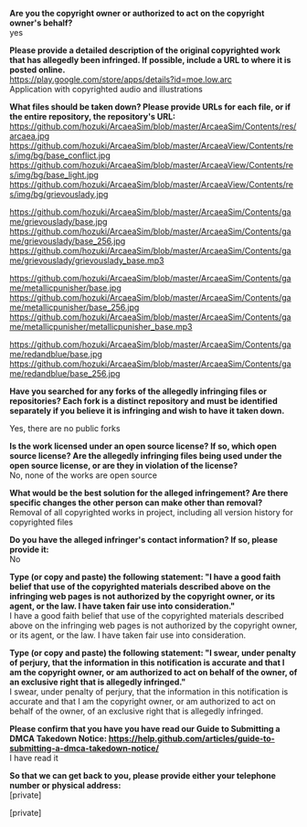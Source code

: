 **Are you the copyright owner or authorized to act on the copyright owner's behalf?**  
yes  
  
**Please provide a detailed description of the original copyrighted work that has allegedly been infringed. If possible, include a URL to where it is posted online.**  
https://play.google.com/store/apps/details?id=moe.low.arc  
Application with copyrighted audio and illustrations  
  
**What files should be taken down? Please provide URLs for each file, or if the entire repository, the repository's URL:**  
https://github.com/hozuki/ArcaeaSim/blob/master/ArcaeaSim/Contents/res/arcaea.jpg  
https://github.com/hozuki/ArcaeaSim/blob/master/ArcaeaView/Contents/res/img/bg/base_conflict.jpg  
https://github.com/hozuki/ArcaeaSim/blob/master/ArcaeaView/Contents/res/img/bg/base_light.jpg  
https://github.com/hozuki/ArcaeaSim/blob/master/ArcaeaView/Contents/res/img/bg/grievouslady.jpg  
  
https://github.com/hozuki/ArcaeaSim/blob/master/ArcaeaSim/Contents/game/grievouslady/base.jpg  
https://github.com/hozuki/ArcaeaSim/blob/master/ArcaeaSim/Contents/game/grievouslady/base_256.jpg  
https://github.com/hozuki/ArcaeaSim/blob/master/ArcaeaSim/Contents/game/grievouslady/grievouslady_base.mp3  
  
https://github.com/hozuki/ArcaeaSim/blob/master/ArcaeaSim/Contents/game/metallicpunisher/base.jpg  
https://github.com/hozuki/ArcaeaSim/blob/master/ArcaeaSim/Contents/game/metallicpunisher/base_256.jpg  
https://github.com/hozuki/ArcaeaSim/blob/master/ArcaeaSim/Contents/game/metallicpunisher/metallicpunisher_base.mp3  
  
https://github.com/hozuki/ArcaeaSim/blob/master/ArcaeaSim/Contents/game/redandblue/base.jpg  
https://github.com/hozuki/ArcaeaSim/blob/master/ArcaeaSim/Contents/game/redandblue/base_256.jpg  
  
**Have you searched for any forks of the allegedly infringing files or repositories? Each fork is a distinct repository and must be identified separately if you believe it is infringing and wish to have it taken down.**  
  
Yes, there are no public forks  
  
**Is the work licensed under an open source license? If so, which open source license? Are the allegedly infringing files being used under the open source license, or are they in violation of the license?**  
No, none of the works are open source  
  
**What would be the best solution for the alleged infringement? Are there specific changes the other person can make other than removal?**  
Removal of all copyrighted works in project, including all version history for copyrighted files  
  
**Do you have the alleged infringer's contact information? If so, please provide it:**  
No  
  
**Type (or copy and paste) the following statement: "I have a good faith belief that use of the copyrighted materials described above on the infringing web pages is not authorized by the copyright owner, or its agent, or the law. I have taken fair use into consideration."**  
I have a good faith belief that use of the copyrighted materials described above on the infringing web pages is not authorized by the copyright owner, or its agent, or the law. I have taken fair use into consideration.  
  
**Type (or copy and paste) the following statement: "I swear, under penalty of perjury, that the information in this notification is accurate and that I am the copyright owner, or am authorized to act on behalf of the owner, of an exclusive right that is allegedly infringed."**  
I swear, under penalty of perjury, that the information in this notification is accurate and that I am the copyright owner, or am authorized to act on behalf of the owner, of an exclusive right that is allegedly infringed.  
  
**Please confirm that you have you have read our Guide to Submitting a DMCA Takedown Notice: https://help.github.com/articles/guide-to-submitting-a-dmca-takedown-notice/**  
I have read it  
  
**So that we can get back to you, please provide either your telephone number or physical address:**  
[private]  
  
[private]  
